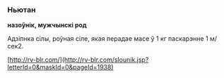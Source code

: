 ### Ньютан
**назоўнік, мужчынскі род**

Адзіпнка сілы, роўная сіле, якая перадае масе ў 1 кг паскарэнне 1 м/сек2.

<a rel="author">[http://rv-blr.com/](http://rv-blr.com/slounik.jsp?letterId=0&maskId=0&pageId=1938)</a>
